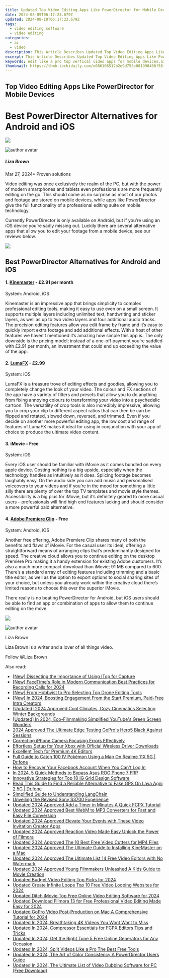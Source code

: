 ```yaml
---
title: Updated Top Video Editing Apps Like PowerDirector for Mobile Devices for 2024
date: 2024-08-09T06:17:23.679Z
updated: 2024-08-10T06:17:23.679Z
tags: 
  - video editing software
  - video editing
categories: 
  - ai
  - video
description: This Article Describes Updated Top Video Editing Apps Like PowerDirector for Mobile Devices for 2024
excerpt: This Article Describes Updated Top Video Editing Apps Like PowerDirector for Mobile Devices for 2024
keywords: edit like a pro top vertical video apps for mobile devices,ai animation top video editing apps like powerdirector for mobile devices,ai animation ai animation top video editing apps like powerdirector for mobile devices,beyond powerdirector the best mobile video editing apps of,powerdirector alternatives for mobile top rated video editors,powerdirector vs the rest top alternative video editors for mobile,top video editing apps like powerdirector for mobile devices
thumbnail: https://thmb.techidaily.com/e086106512b2e9d753e081998408f58f33739fa1f0e7070951ebc50a7e45bfdb.jpg
---
```


## Top Video Editing Apps Like PowerDirector for Mobile Devices

# Best PowerDirector Alternatives for Android and iOS

<!-- affiliate ads begin -->
<a href="https://secure.2checkout.com/order/checkout.php?PRODS=4621764&QTY=1&AFFILIATE=108875&CART=1"><img src="https://www.x-mirage.com/x-mirage/img/page-home.jpg" border="0"></a>
<!-- affiliate ads end -->
![author avatar](https://lh5.googleusercontent.com/-AIMmjowaFs4/AAAAAAAAAAI/AAAAAAAAABc/Y5UmwDaI7HU/s250-c-k/photo.jpg)

##### Liza Brown

 Mar 27, 2024• Proven solutions

Video editing was once exclusively the realm of the PC, but with the power of modern smartphones and tablets even professionals are more frequently editing on the go. This should come as no surprise as most of our photos and footage are stored on mobile devices, while apps like PowerDirector give the full functionality of a professional editing suite on mobile technology.

Currently PowerDirector is only available on Android, but if you’re using an iOS device you’re sadly missing out. Luckily there are several alternative apps that allow you to edit your footage from a mobile device; see our reviews below.

<!-- affiliate ads begin -->
<a href="https://secure.2checkout.com/order/checkout.php?PRODS=4728277&QTY=1&AFFILIATE=108875&CART=1"><img src="https://secure.avangate.com/images/merchant/f7f07e7dab09533bc71247a5b29a7373/products/1_iDeviceMessageBox.png" border="0"></a>
<!-- affiliate ads end -->
## Best PowerDirector Alternatives for Android and iOS

#### 1\. [Kinemaster](https://www.kinemaster.com/index.php?lang=en) \- £2.91 per month

System: Android, iOS

Kinemaster is an impressive app that brings simplicity to complex professional editing tools, making it easy to use even on a small screen. It supports multiple layers including unlimited text, handwriting and sticker layers, as well as up to two video layers and four additional audio tracks. The precision editing features allow you edit frame by frame and it’s easy to quickly import extra footage and add additional effects. With a host of other features we haven’t mentioned it’s amazing how simple this app is. The only downside is the pricing model; instead of a one-off payment you’re saddled with £2.91 per month, an investment that could end up exceeding the value of the app.

#### 2\. [LumaFX](https://luma-touch.com/lumafx/) \- £2.99

System: iOS

LumaFX is a treasure trove of editing effects and goodies, allowing you to completely change the look of your video. The colour and FX sections of the app have a variety of filters and presets that allow you to do anything from fixing annoying colours to transforming your video into a psychedelic cartoon. The versatility of crop tools is also incredibly impressive, allowing you to crop your clip to different aspect ratios that can then be can be flipped and rotated, slowed down, reversed, and trimmed. Even if you decide on another more powerful editing app, the low cost and range of features of LumaFX makes it ideal for using in conjunction with your app of choice to produce the ultimate video content.

#### 3\. iMovie – Free

System: iOS

Every iOS user should be familiar with iMovie as it comes bundled on every apple device. Costing nothing is a big upside, especially when the technology handles as intuitively as it does. Splicing footage becomes laughably easy. On the audio side you can add music and personalised voiceovers to your videos and if you’re in the mood for something a little silly there are plenty of over the top TV templates and movie style themes. Accessibility is a big plus for iMovie, but it’s definitely geared to more casual users – professionals will find high end features lacking and should consider a more powerful paid alternative.

#### 4\. [Adobe Premiere Clip](https://www.adobe.com/products/premiere-clip.html) \- Free

System: Android, iOS

Another free offering, Adobe Premiere Clip shares many of both the benefits and flaws of iMovie. For the casual user its ideal, offering a straightforward means of arranging clips that’s predominantly designed for speed. The creative cloud allows you to continue editing on the desktop Premiere Pro making it a handy extension for existing Adobe customers. It’s also a much more compact download than iMovie; 91 MB compared to 600\. There’s a standard array of editing features including trimming and a basic title editor, as well as the option to export options to social sharing sites of your choice, but unless you already work within the creative cloud there’s limited reasons to choose this over the superior iMovie.

There really is no beating PowerDirector for Android, but iOS users should be able to find an app or combination of apps to allow them to continue editing on the move.

<!-- affiliate ads begin -->
<a href="https://shop.mondly.com/affiliate.php?ACCOUNT=ATISTUDI&AFFILIATE=108875&PATH=https%3A%2F%2Fwww.mondly.com%3FAFFILIATE%3D108875%26RESOURCE%3D%2BBusiness%2B970x90%2B"><img src="https://secure.avangate.com/images/merchant/69c418c33ec2e1a4267fa9bb77fa1428/business-970x90.gif" border="0"></a>
<!-- affiliate ads end -->
![author avatar](https://lh5.googleusercontent.com/-AIMmjowaFs4/AAAAAAAAAAI/AAAAAAAAABc/Y5UmwDaI7HU/s250-c-k/photo.jpg)

Liza Brown

Liza Brown is a writer and a lover of all things video.

Follow @Liza Brown

<span class="atpl-alsoreadstyle">Also read:</span>
<div><ul>
<li><a href="https://digital-screen-recording.techidaily.com/new-dissecting-the-importance-of-using-itop-for-capture/"><u>[New] Dissecting the Importance of Using ITop for Capture</u></a></li>
<li><a href="https://screen-capture.techidaily.com/new-facetimes-role-in-modern-communication-best-practices-for-recording-calls-for-2024/"><u>[New] FaceTime's Role in Modern Communication  Best Practices for Recording Calls for 2024</u></a></li>
<li><a href="https://some-knowledge.techidaily.com/new-from-hobbyist-to-pro-selecting-top-drone-editing-tools/"><u>[New] From Hobbyist to Pro  Selecting Top Drone Editing Tools</u></a></li>
<li><a href="https://youtube-sure.techidaily.com/n-2024-boosting-engagement-from-the-start-premium-paid-free-intra-creators/"><u>[New] In 2024, Boosting Engagement From the Start  Premium, Paid-Free Intra Creators</u></a></li>
<li><a href="https://facebook-video-share.techidaily.com/updated-2024-approved-cool-climates-cozy-cinematics-selecting-winter-backgrounds/"><u>[Updated] 2024 Approved  Cool Climates, Cozy Cinematics  Selecting Winter Backgrounds</u></a></li>
<li><a href="https://facebook-video-footage.techidaily.com/updated-in-2024-eco-filmmaking-simplified-youtubes-green-screen-wonders/"><u>[Updated] In 2024, Eco-Filmmaking Simplified  YouTube's Green Screen Wonders</u></a></li>
<li><a href="https://some-guidance.techidaily.com/2024-approved-the-ultimate-edge-testing-gopros-hero5-black-against-sessions/"><u>2024 Approved  The Ultimate Edge  Testing GoPro's Hero5 Black Against Sessions</u></a></li>
<li><a href="https://extra-lessons.techidaily.com/correcting-iphone-camera-focusing-errors-effectively/"><u>Correcting iPhone Camera Focusing Errors Effectively</u></a></li>
<li><a href="https://hardware-help.techidaily.com/effortless-setup-for-your-xbox-with-official-wireless-driver-downloads/"><u>Effortless Setup for Your Xbox with Official Wireless Driver Downloads</u></a></li>
<li><a href="https://extra-resources.techidaily.com/excellent-tech-for-premium-4k-editors/"><u>Excellent Tech for Premium 4K Editors</u></a></li>
<li><a href="https://pokemon-go-android.techidaily.com/full-guide-to-catch-100-iv-pokemon-using-a-map-on-realme-11x-5g-drfone-by-drfone-virtual-android/"><u>Full Guide to Catch 100 IV Pokémon Using a Map On Realme 11X 5G | Dr.fone</u></a></li>
<li><a href="https://facebook.techidaily.com/how-to-recover-your-facebook-account-when-you-cant-log-in/"><u>How to Recover Your Facebook Account When You Can't Log In</u></a></li>
<li><a href="https://android-frp.techidaily.com/in-2024-5-quick-methods-to-bypass-asus-rog-phone-7-frp-by-drfone-android/"><u>In 2024, 5 Quick Methods to Bypass Asus ROG Phone 7 FRP</u></a></li>
<li><a href="https://instagram-clips.techidaily.com/innovative-strategies-for-top-10-ig-grid-design-software/"><u>Innovative Strategies for Top 10 IG Grid Design Software</u></a></li>
<li><a href="https://fake-location.techidaily.com/read-this-guide-to-find-a-reliable-alternative-to-fake-gps-on-lava-agni-2-5g-drfone-by-drfone-virtual-android/"><u>Read This Guide to Find a Reliable Alternative to Fake GPS On Lava Agni 2 5G | Dr.fone</u></a></li>
<li><a href="https://tech-hub.techidaily.com/simplified-guide-to-understanding-langchain/"><u>Simplified Guide to Understanding LangChain</u></a></li>
<li><a href="https://extra-lessons.techidaily.com/unveiling-the-revised-sony-s3700-experience/"><u>Unveiling the Revised Sony S3700 Experience</u></a></li>
<li><a href="https://video-creation-software.techidaily.com/updated-2024-approved-add-a-timer-in-minutes-a-quick-fcpx-tutorial/"><u>Updated 2024 Approved Add a Timer in Minutes A Quick FCPX Tutorial</u></a></li>
<li><a href="https://video-creation-software.techidaily.com/updated-2024-approved-best-webm-to-mp3-converters-for-fast-and-easy-file-conversion/"><u>Updated 2024 Approved Best WebM to MP3 Converters for Fast and Easy File Conversion</u></a></li>
<li><a href="https://video-creation-software.techidaily.com/updated-2024-approved-elevate-your-events-with-these-video-invitation-creator-apps/"><u>Updated 2024 Approved Elevate Your Events with These Video Invitation Creator Apps</u></a></li>
<li><a href="https://video-creation-software.techidaily.com/updated-2024-approved-reaction-video-made-easy-unlock-the-power-of-filmora/"><u>Updated 2024 Approved Reaction Video Made Easy Unlock the Power of Filmora</u></a></li>
<li><a href="https://video-creation-software.techidaily.com/updated-2024-approved-the-10-best-free-video-cutters-for-mp4-files/"><u>Updated 2024 Approved The 10 Best Free Video Cutters for MP4 Files</u></a></li>
<li><a href="https://video-creation-software.techidaily.com/updated-2024-approved-the-ultimate-guide-to-installing-kinemaster-on-a-mac/"><u>Updated 2024 Approved The Ultimate Guide to Installing KineMaster on a Mac</u></a></li>
<li><a href="https://video-creation-software.techidaily.com/updated-2024-approved-the-ultimate-list-14-free-video-editors-with-no-watermark/"><u>Updated 2024 Approved The Ultimate List 14 Free Video Editors with No Watermark</u></a></li>
<li><a href="https://video-creation-software.techidaily.com/updated-2024-approved-young-filmmakers-unleashed-a-kids-guide-to-movie-creation/"><u>Updated 2024 Approved Young Filmmakers Unleashed A Kids Guide to Movie Creation</u></a></li>
<li><a href="https://video-creation-software.techidaily.com/updated-budget-video-editing-top-picks-for-2024/"><u>Updated Budget Video Editing Top Picks for 2024</u></a></li>
<li><a href="https://video-creation-software.techidaily.com/updated-create-infinite-loops-top-10-free-video-looping-websites-for-2024/"><u>Updated Create Infinite Loops Top 10 Free Video Looping Websites for 2024</u></a></li>
<li><a href="https://video-creation-software.techidaily.com/updated-ditch-imovie-top-free-online-video-editing-software-for-2024/"><u>Updated Ditch iMovie Top Free Online Video Editing Software for 2024</u></a></li>
<li><a href="https://video-creation-software.techidaily.com/updated-download-filmora-13-for-free-professional-video-editing-made-easy-for-2024/"><u>Updated Download Filmora 13 for Free Professional Video Editing Made Easy for 2024</u></a></li>
<li><a href="https://video-creation-software.techidaily.com/updated-gopro-video-post-production-on-mac-a-comprehensive-tutorial-for-2024/"><u>Updated GoPro Video Post-Production on Mac A Comprehensive Tutorial for 2024</u></a></li>
<li><a href="https://video-creation-software.techidaily.com/updated-in-2024-breathtaking-4k-videos-you-wont-want-to-miss/"><u>Updated In 2024, Breathtaking 4K Videos You Wont Want to Miss</u></a></li>
<li><a href="https://video-creation-software.techidaily.com/updated-in-2024-compressor-essentials-for-fcpx-editors-tips-and-tricks/"><u>Updated In 2024, Compressor Essentials for FCPX Editors Tips and Tricks</u></a></li>
<li><a href="https://video-creation-software.techidaily.com/updated-in-2024-get-the-right-tone-5-free-online-generators-for-any-occasion/"><u>Updated In 2024, Get the Right Tone 5 Free Online Generators for Any Occasion</u></a></li>
<li><a href="https://video-creation-software.techidaily.com/updated-in-2024-split-videos-like-a-pro-the-best-free-tools/"><u>Updated In 2024, Split Videos Like a Pro The Best Free Tools</u></a></li>
<li><a href="https://video-creation-software.techidaily.com/updated-in-2024-the-art-of-color-consistency-a-powerdirector-users-guide/"><u>Updated In 2024, The Art of Color Consistency A PowerDirector Users Guide</u></a></li>
<li><a href="https://video-creation-software.techidaily.com/updated-in-2024-the-ultimate-list-of-video-dubbing-software-for-pc-free-download/"><u>Updated In 2024, The Ultimate List of Video Dubbing Software for PC (Free Download)</u></a></li>
</ul></div>

<ins class="adsbygoogle"
      style="display:block"
      data-ad-client="ca-pub-7571918770474297"
      data-ad-slot="8358498916"
      data-ad-format="auto"
      data-full-width-responsive="true"></ins>